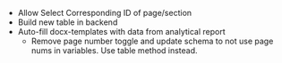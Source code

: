 - Allow Select Corresponding ID of page/section
- Build new table in backend
- Auto-fill docx-templates with data from analytical report
  - Remove page number toggle and update schema to not use page nums in variables. Use table method instead.
